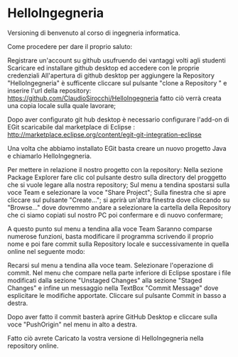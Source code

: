 # HelloIngegneria
Versioning di benvenuto al corso di ingegneria informatica.

Come procedere per dare il proprio saluto:

Registrare un'account su github usufruendo dei vantaggi volti agli studenti
Scaricare ed installare github desktop ed accedere con le proprie credenziali
All'apertura di github desktop per aggiungere la Repository "HelloIngegneria" è sufficente cliccare sul pulsante "clone a Repository " e inserire l'url della repository:  https://github.com/ClaudioSirocchi/HelloIngegneria
fatto ciò verrà creata una copia locale sulla quale lavorare;

Dopo aver configurato git hub desktop è necessario configurare l'add-on di EGit  scaricabile dal marketplace di Eclipse :  http://marketplace.eclipse.org/content/egit-git-integration-eclipse

Una volta che abbiamo installato EGit basta creare un nuovo progetto Java e chiamarlo HelloIngegneria.

Per mettere in relazione il nostro progetto con la repository:
Nella sezione Package Explorer fare clic col pulsante destro sulla directory del proggetto che si vuole legare alla nostra repository;
Sul menu a tendina spostarsi sulla voce Team e selezionare la voce "Share Project";
Sulla finestra che si apre cliccare sul pulsante  "Create..."; si aprirà un'altra finestra dove cliccando su "Browse..." dove dovremmo andare a selezionare la cartella della Repository che ci siamo copiati sul nostro PC poi confermare e di nuovo confermare;

A questo punto sul menu a tendina alla voce Team Saranno comparse numerose funzioni, basta modificare il programma scrivendo il proprio nome e poi fare commit sulla Repository locale e successivamente in quella online nel seguente modo:

Recarsi sul menu a tendina alla voce team.
Selezionare l'operazione di commit.
Nel menu che compare nella parte inferiore di Eclipse spostare i file modificati dalla sezione "Unstaged Changes" alla sezione "Staged Changes" e infine un messaggio nella TextBox "Commit Message" dove esplicitare le modifiche apportate.
Cliccare sul pulsante Commit in basso a destra.

Dopo aver fatto il commit basterà aprire GitHub Desktop e cliccare sulla voce "PushOrigin" nel menu in alto a destra.

Fatto ciò avrete Caricato la vostra versione di HelloIngegneria nella repository online.

